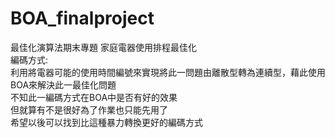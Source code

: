 # BOA_finalproject
最佳化演算法期末專題 家庭電器使用排程最佳化<br>
編碼方式:<br>
利用將電器可能的使用時間編號來實現將此一問題由離散型轉為連續型，藉此使用BOA來解決此一最佳化問題<br>
不知此一編碼方式在BOA中是否有好的效果<br>
但就算有不是很好為了作業也只能先用了<br>
希望以後可以找到比這種暴力轉換更好的編碼方式<br>
